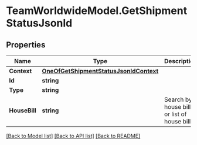 # TeamWorldwideModel.GetShipmentStatusJsonld
## Properties

Name | Type | Description | Notes
------------ | ------------- | ------------- | -------------
**Context** | [**OneOfGetShipmentStatusJsonldContext**](OneOfGetShipmentStatusJsonldContext.md) |  | [optional] 
**Id** | **string** |  | [optional] 
**Type** | **string** |  | [optional] 
**HouseBill** | **string** | Search by house bill or list of house bills. | 

[[Back to Model list]](../README.md#documentation-for-models) [[Back to API list]](../README.md#documentation-for-api-endpoints) [[Back to README]](../README.md)

